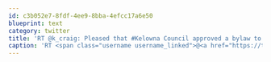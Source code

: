 ```yaml
---
id: c3b052e7-8fdf-4ee9-8bba-4efcc17a6e50
blueprint: text
category: twitter
title: 'RT @k_craig: Pleased that #Kelowna Council approved a bylaw to crack down on excessive noise from motorcycles, boats, and car stereos.'
caption: 'RT <span class="username username_linked">@<a href="https://twitter.com/k_craig" title="Kevin Craig">k_craig</a></span>: Pleased that <span class="hashtag hashtag_local">#<a href="http://tweettemp.darylchymko.ca/?tag=kelowna">Kelowna</a> Council approved a bylaw to crack down on excessive noise from motorcycles, boats, and car stereos.'
---
```

